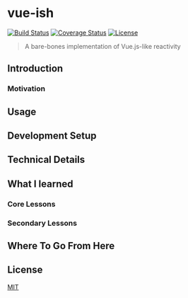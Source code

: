 # vue-ish

[![Build Status](https://github.com/HusamIbrahim/vue-ish/workflows/Build%20Test%20And%20Deploy/badge.svg)](https://github.com/HusamIbrahim/vue-ish) [![Coverage Status](https://img.shields.io/codecov/c/github/HusamIbrahim/vue-ish)](https://codecov.io/github/HusamIbrahim/vue-ish) [![License](https://img.shields.io/github/license/HusamIbrahim/vue-ish)](https://github.com/HusamIbrahim/vue-ish/blob/dev/LICENSE)

> A bare-bones implementation of Vue.js-like reactivity

## Introduction

### Motivation

## Usage

## Development Setup

## Technical Details

## What I learned

### Core Lessons

### Secondary Lessons

## Where To Go From Here

## License

[MIT](http://opensource.org/licenses/MIT)
